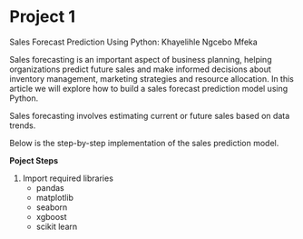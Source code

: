 # Project 1
Sales Forecast Prediction Using Python: Khayelihle Ngcebo Mfeka

Sales forecasting is an important aspect of business planning, helping organizations predict future sales and make informed decisions about inventory management, marketing strategies and resource allocation. In this article we will explore how to build a sales forecast prediction model using Python.

Sales forecasting involves estimating current or future sales based on data trends.

Below is the step-by-step implementation of the sales prediction model.

**Poject Steps**
1. Import required libraries
   * pandas
   * matplotlib
   * seaborn
   * xgboost
   * scikit learn
